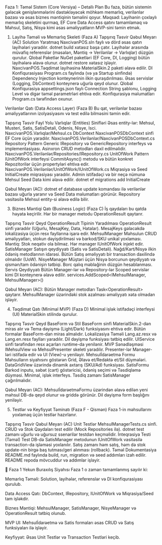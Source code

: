 Faza 1: Təməl Sistem (Core Versiya) – Detallı Plan
Bu faza, bütün sistemin gələcək genişlənmələrini dəstəkləyəcək möhkəm memarlıq, verilənlər bazası və əsas biznes məntiqinin təməlini qoyur.
Məqsəd: Layihənin çoxlaylı memarlıq skeletini qurmaq, EF Core Data Access qatını tamamlamaq və Məhsul, Satış, Nisyə kimi əsas əməliyyatların MVP-sini təmin etmək.

1. Layihə Təməli və Memarlıq Skeleti (Faza A)
Tapşırıq	Təsvir	Qəbul Meyarı (AC)
Solution Yaratmaq	NaxcivanPOS.sln faylı və dörd əsas qatın layihələri yaradılır.	dotnet build xətasız başa çatır. Layihələr arasında müvafiq referenslər (məsələn, Məntiq -> Verilənlər -> Varlıqlar) düzgün qurulur.
Qlobal Paketlər	NuGet paketləri (EF Core, DI, Logging) bütün layihələrə əlavə olunur.	dotnet restore xətasız işləyir. NaxcivanPOS.Təqdimat layihəsinə MaterialSkin.2 paketi əlavə edilir.
DI Konfiqurasiyası	Program.cs faylında (və ya Startup sinfində) Dependency Injection konteynerinin ilkin quraşdırılması.	Əsas servislər (Logging, DbContext) konteynerə uğurla qeyd olunur.
Qlobal Konfiqurasiya	appsettings.json faylı Connection String şablonu, Logging Level və digər təməl parametrləri ehtiva edir.	Konfiqurasiya məlumatları Program.cs tərəfindən oxunur.

Verilənlər Qatı (Data Access Layer) (Faza B)
Bu qat, verilənlər bazası əməliyyatlarının izolyasiyasını və test edilə bilməsini təmin edir.

Tapşırıq	Təsvir	Fayl Yolu
Varlıqlar (Entities) Sinifləri	Əsas entity-lər: Mehsul, Musteri, Satis, SatisDetali, Odenis, Nisye, Isci.	NaxcivanPOS.Varlıqlar/Mehsul.cs
DbContext	NaxcivanPOSDbContext sinfi EF Core üçün yaradılır.	NaxcivanPOS.Verilənlər/NaxcivanPOSDbContext.cs
Repository Pattern	Generic IRepository<T> və GenericRepository<T> interfeys və implementasiyası. Asinxron CRUD metodları daxil edilməlidir.	NaxcivanPOS.Verilənlər/Repositories/IRepository.cs
UnitOfWork Pattern	IUnitOfWork interfeysi CommitAsync() metodu və bütün konkret Repozitorilər üçün propertyləri ehtiva edir.	NaxcivanPOS.Verilənlər/UnitOfWork/IUnitOfWork.cs
Miqrasiya və Seed	InitialCreate miqrasiyası yaradılır. Admin istifadəçi və bir neçə nümunə Mehsul Seed Data kimi əlavə edilir.	dotnet ef migrations add InitialCreate


Qəbul Meyarı (AC): dotnet ef database update komandası ilə verilənlər bazası uğurla yaranır və Seed Data məlumatları görünür. Repository vasitəsilə Mehsul entity-si əlavə edilə bilir.

3. Biznes Məntiqi Qatı (Business Logic) (Faza C)
İş qaydaları bu qatda həyata keçirilir. Hər bir manager metodu OperationResult qaytarır.

Tapşırıq	Təsvir	Qeyd
OperationResult Tipinin Yaradılması	OperationResult<T> sinfi yaradılır (Uğurlu, MesajKey, Data, Hatalar).	MesajKeys gələcəkdə lokalizasiya üçün resx fayllarına işarə edir.
MehsulManager	Məhsulun CRUD əməliyyatları, stokun dəyişdirilməsi və barkod/SKU unikal yoxlaması.	Məntiq: Stok neqativ ola bilməz. Hər manager IUnitOfWork injekt edir.
SatisManager	Satışın qeydiyyatı (Satis və SatisDetali). Nağd/Kart/Nisyə ilkin ödəniş metodlarının idarəsi.	Bütün Satış əməliyyatı bir transaction daxilində olmalıdır (UoW).
NisyeManager	Müştəri üçün Nisyə borcunun qeydiyyatı və qismən/tam ödənişin tətbiqi.	Borc qalıq məbləğinin düzgün hesablanması.
Servis Qeydiyyatı	Bütün Manager-lər və Repository-lər Scoped servislər kimi DI konteynerə əlavə edilir.	services.AddScoped<IMehsulManager, MehsulManager>()


Qəbul Meyarı (AC): Bütün Manager metodları Task<OperationResult<T>> qaytarır. MehsulManager üzərindəki stok azalması əməliyyatı xəta olmadan işləyir.

4. Təqdimat Qatı (Minimal MVP) (Faza D)
Minimal işlək istifadəçi interfeysi (UI) MaterialSkin stilində qurulur.

Tapşırıq	Təsvir	Qeyd
BaseForm və Stil	BaseForm sinfi MaterialSkin.2-dən miras alır və Tema dəyişmə (Light/Dark) funksiyasını ehtiva edir.	Bütün formalar BaseForm-dan miras almalıdır.
Lokalizasiya Təməli	Lang.az.resx və Lang.en.resx faylları yaradılır. Dil dəyişmə funksiyası tətbiq edilir.	UIService sinfi tərəfindən resx açarları runtime-da yenilənir.
MVP Sənədləşməsi	IMehsulView və MehsulPresenter skeleti yaradılır.	Presenter-lər Manager-ləri istifadə edir və UI (View)-u yeniləyir.
Mehsulİdarəetmə Formu	Məhsulların siyahısını göstərən Grid, Əlavə et/Redaktə et/Sil düymələri.	DataGridView üzərində dinamik axtarış (SKU/Ad) funksiyası.
SatisFormu	Barkod inputu, səbət (cart) göstəricisi, ödəniş seçimi və Təsdiqləmə düyməsi.	Minimal, işlək interfeys. Təsdiq zamanı SatisManager çağırılmalıdır.


Qəbul Meyarı (AC): MehsulİdarəetməFormu üzərindən əlavə edilən yeni məhsul DB-də qeyd olunur və griddə görünür. Dil dəyişmə form başlığını yeniləyir.

5. Testlər və Keyfiyyət Təminatı (Faza F - Qismən)
Faza 1-in məhsullarını yoxlamaq üçün testlər hazırlanır.

Tapşırıq	Təsvir	Qəbul Meyarı (AC)
Unit Testlər	MehsulManagerTests.cs sinfi. CRUD və Stok Qaydaları test edilir (Mock Repositories ilə).	dotnet test zamanı uğurlu və uğursuz ssenarilər testdən keçməlidir.
İnteqrasiya Testi (Təməl)	Test DB-də SatisManager metodunun IUnitOfWork vasitəsilə transaction-da işləməsi yoxlanılır.	Satış zamanı həm satış, həm də stok update-nin birgə baş tutması/geri alınması (rollback).
Təməl Dokumentasiya	README.md faylında build, run, migration və seed addımları izah edilir.	README repoda mövcuddur və addımlar işləyir.


🚀 Faza 1 Yekun Buraxılış Siyahısı
Faza 1 o zaman tamamlanmış sayılır ki:

Memarlıq Təməli: Solution, layihələr, referenslər və DI konfiqurasiyası qurulub.

Data Access Qatı: DbContext, IRepository, IUnitOfWork və Miqrasiya/Seed tam işləkdir.

Biznes Məntiqi: MehsulManager, SatisManager, NisyeManager və OperationResult<T> tətbiq olunub.

MVP UI: Mehsulİdarəetmə və Satis formaları əsas CRUD və Satış funksiyaları ilə işləyir.

Keyfiyyət: Əsas Unit Testlər və Transaction Testləri keçib.